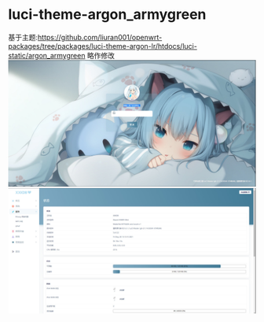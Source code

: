 # luci-theme-argon_armygreen
基于主题:https://github.com/liuran001/openwrt-packages/tree/packages/luci-theme-argon-lr/htdocs/luci-static/argon_armygreen
略作修改
![](/jpg/1_DPI500.jpg)
![](/jpg/2_DPI500.jpg)
